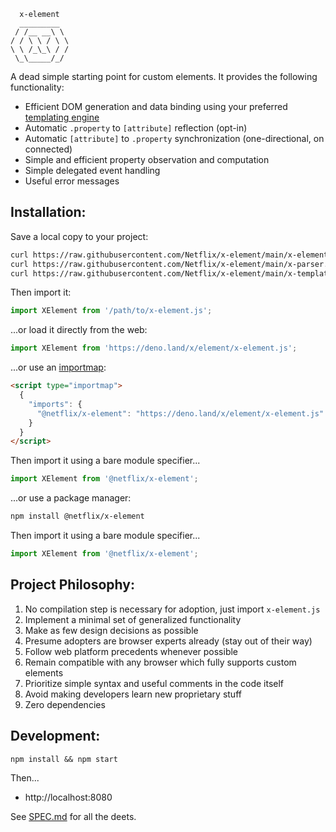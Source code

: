 ```
  x-element
  _________
 / /__ __\ \
/ / \ \ / \ \
\ \ /_\_\ / /
 \_\_____/_/

```

A dead simple starting point for custom elements. It provides the following functionality:

- Efficient DOM generation and data binding using your preferred [templating engine](./doc/TEMPLATES.md)
- Automatic `.property` to `[attribute]` reflection (opt-in)
- Automatic `[attribute]` to `.property` synchronization (one-directional, on connected)
- Simple and efficient property observation and computation
- Simple delegated event handling
- Useful error messages

## Installation:

Save a local copy to your project:
```bash
curl https://raw.githubusercontent.com/Netflix/x-element/main/x-element.js > x-element.js
curl https://raw.githubusercontent.com/Netflix/x-element/main/x-parser.js > x-parser.js
curl https://raw.githubusercontent.com/Netflix/x-element/main/x-template.js > x-template.js
```

Then import it:
```js
import XElement from '/path/to/x-element.js';
```

...or load it directly from the web:
```js
import XElement from 'https://deno.land/x/element/x-element.js';
```

...or use an [importmap](https://developer.mozilla.org/en-US/docs/Web/HTML/Element/script/type/importmap):
```html
<script type="importmap">
  {
    "imports": {
      "@netflix/x-element": "https://deno.land/x/element/x-element.js"
    }
  }
</script>
```

Then import it using a bare module specifier...
```js
import XElement from '@netflix/x-element';
```

...or use a package manager:
```bash
npm install @netflix/x-element
```

Then import it using a bare module specifier...
```js
import XElement from '@netflix/x-element';
```

## Project Philosophy:

1. No compilation step is necessary for adoption, just import `x-element.js`
2. Implement a minimal set of generalized functionality
3. Make as few design decisions as possible
4. Presume adopters are browser experts already (stay out of their way)
5. Follow web platform precedents whenever possible
6. Remain compatible with any browser which fully supports custom elements
7. Prioritize simple syntax and useful comments in the code itself
8. Avoid making developers learn new proprietary stuff
9. Zero dependencies

## Development:

```
npm install && npm start
```

Then...
* http://localhost:8080

See [SPEC.md](./doc/SPEC.md) for all the deets.

